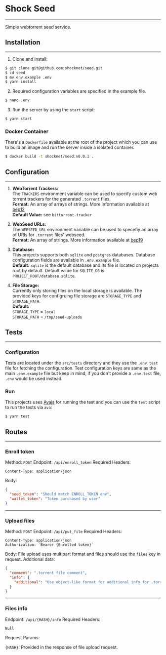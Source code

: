 # Shock Seed

---

Simple webtorrent seed service.

## Installation

---

1. Clone and install:

```bash
$ git clone git@github.com:shocknet/seed.git
$ cd seed
$ mv env.example .env
$ yarn install
```
2. Required configuration variables are specified in the example file.

```bash
$ nano .env
```

3. Run the server by using the `start` script:

```bash
$ yarn start
```

### Docker Container

There's a `Dockerfile` available at the root of the project which you can use to build an image and run the server inside a isolated container.

```bash
$ docker build -t shocknet/seed:v0.0.1 .
```

## Configuration

---

1. **WebTorrent Trackers:**  
   The `TRACKERS` environment variable can be used to specify custom web torrent trackers for the generated `.torrent` files.  
    **Format:** An array of arrays of strings. More information available at [bep12](http://www.bittorrent.org/beps/bep_0012.html)  
    **Default Value:** see `bittorrent-tracker`

2. **WebSeed URLs:**  
   The `WEBSEED_URL` environment variable can be used to specefiy an array of URIs for `.torrent` files' webseed.  
   **Format:** An array of strings. More information available at [bep19](http://www.bittorrent.org/beps/bep_0019.html)

3. **Database:**  
   This projects supports both `sqlite` and `postgres` databases. Database configuration fields are available in `.env.example` file.  
   **Default:** `sqlite` is the default database and its file is located on projects root by default. Default value for `SQLITE_DB` is `PROJECT_ROOT/database.sqlite`.

4. **File Storage:**  
   Currently only storing files on the local storage is available. The provided keys for configruing file storage are `STORAGE_TYPE` and `STORAGE_PATH`.  
   **Default:**  
   `STORAGE_TYPE` = `local`  
   `STORAGE_PATH` = `/tmp/seed-uploads`

## Tests

---

### Configuration

Tests are located under the `src/tests` directory and they use the `.env.test` file for fetching the configuration. Test configuration keys are same as the main `.env.example` file but keep in mind, if you don't provide a `.env.test` file, `.env` would be used instead.

### Run

This projects uses [Avajs](https://avajs.dev) for running the test and you can use the `test` script to run the tests via `ava`:

```bash
$ yarn test
```

## Routes

---

### Enroll token

Method: `POST`
Endpoint: `/api/enroll_token`
Required Headers:

```
Content-Type: application/json
```

Body:

```json
{
  "seed_token": "Should match ENROLL_TOKEN env",
  "wallet_token": "Token purchased by user"
}
```

---

### Upload files

Method: `POST`
Endpoint: `/api/put_file`
Required Headers:

```
Content-Type: application/json
Authorization: `Bearer {Enrolled token}`
```

Body:
File upload uses multipart format and files should use the `files` key in request.
Additional data:

```json
{
  "comment": ".torrent file comment",
  "info": {
    "additional": "Use object-like format for additional info for .torrent file"
  }
}
```

---

### Files info

Endpoint: `/api/{HASH}/info`
Required Headers:

```
Null
```

Request Params:

`{HASH}`: Provided in the response of file upload request.
